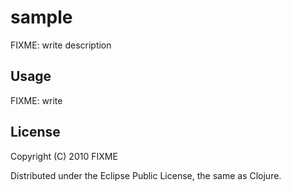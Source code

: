 # sample

FIXME: write description

## Usage

FIXME: write

## License

Copyright (C) 2010 FIXME

Distributed under the Eclipse Public License, the same as Clojure.
